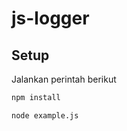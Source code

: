 # js-logger

## Setup

Jalankan perintah berikut

```bash
npm install
```

```bash
node example.js
```
